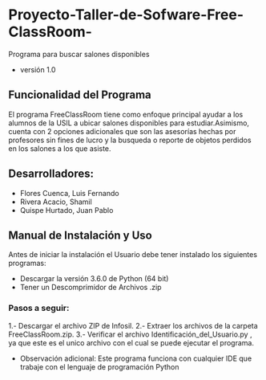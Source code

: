 # Proyecto-Taller-de-Sofware-Free-ClassRoom-

Programa para buscar salones disponibles
* versión 1.0

## Funcionalidad del Programa

El programa FreeClassRoom tiene como enfoque principal ayudar a los alumnos de la USIL a ubicar salones disponibles para estudiar.Asimismo, cuenta con 2 opciones adicionales que son las asesorías hechas por profesores sin fines de lucro y la busqueda o reporte de objetos perdidos en los salones a los que asiste.

## Desarrolladores:

* Flores Cuenca, Luis Fernando
* Rivera Acacio, Shamil
* Quispe Hurtado, Juan Pablo


## Manual de Instalación y Uso

Antes de iniciar la instalación el Usuario debe tener instalado los siguientes programas:

* Descargar la versión 3.6.0 de Python (64 bit)
* Tener un Descomprimidor de Archivos .zip

### Pasos a seguir:

1.- Descargar el archivo ZIP de Infosil.
2.- Extraer los archivos de la carpeta FreeClassRoom.zip.
3.- Verificar el archivo Identificación_del_Usuario.py , ya que este es el unico archivo con el cual se puede ejecutar el programa.


* Observación adicional: Este programa funciona con cualquier IDE que trabaje con el lenguaje de programación Python
